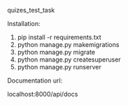 quizes_test_task

Installation:

1) pip install -r requirements.txt
2) python manage.py makemigrations
3) python manage.py migrate
4) python manage.py createsuperuser
5) python manage.py runserver

Documentation url:

localhost:8000/api/docs
